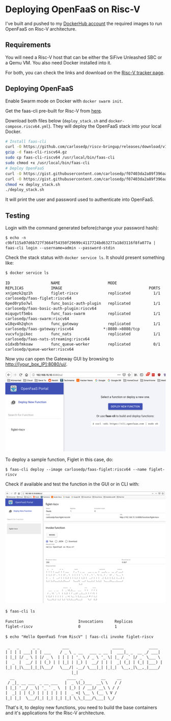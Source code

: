 # Deploying OpenFaaS on Risc-V

I've built and pushed to my [DockerHub account](https://hub.docker.com/r/carlosedo) the required images to run OpenFaaS on Risc-V architecture.

## Requirements

You will need a Risc-V host that can be either the SiFive Unleashed SBC or a Qemu VM. You also need Docker installed into it.

For both, you can check the links and download on the [Risc-V tracker page](https://github.com/carlosedp/riscv-bringup#virtual-machine-pre-built-go-and-docker).

## Deploying OpenFaaS

Enable Swarm mode on Docker with `docker swarm init`.

Get the faas-cli pre-built for Risc-V from [here](https://github.com/carlosedp/riscv-bringup/releases/download/v1.0/faas-cli-riscv64.gz).

Download both files below (`deploy_stack.sh` and `docker-compose.riscv64.yml`). They will deploy the OpenFaaS stack into your local Docker.

```bash
# Install faas-cli
curl -O https://github.com/carlosedp/riscv-bringup/releases/download/v1.0/faas-cli-riscv64.gz
gzip -d faas-cli-riscv64.gz
sudo cp faas-cli-riscv64 /usr/local/bin/faas-cli
sudo chmod +x /usr/local/bin/faas-cli
# Deploy OpenFaaS
curl -O https://gist.githubusercontent.com/carlosedp/f07403da2a89f396aa4a05663f77a2d3/raw/85f3d5441ba7d8f159b85274f50e9c08f6b71f3d/docker-compose.riscv64.yml
curl -O https://gist.githubusercontent.com/carlosedp/f07403da2a89f396aa4a05663f77a2d3/raw/85f3d5441ba7d8f159b85274f50e9c08f6b71f3d/deploy_stack.sh
chmod +x deploy_stack.sh
./deploy_stack.sh
```

It will print the user and password used to authenticate into OpenFaaS.

## Testing

Login with the command generated before(change your password hash):

```
$ echo -n c9bf115a97d6b727f3664f54350f29699c4117724bd63277a18d3116f8fa077a | faas-cli login --username=admin --password-stdin
```

Check the stack status with `docker service ls`. It should present something like:

```
$ docker service ls

ID                  NAME                     MODE                REPLICAS            IMAGE                                      PORTS
xnjpmzk2qz1h        figlet-riscv             replicated          1/1                 carlosedp/faas-figlet:riscv64
6ped0rp5o7wl        func_basic-auth-plugin   replicated          1/1                 carlosedp/faas-basic-auth-plugin:riscv64
miqugvtf5mbs        func_faas-swarm          replicated          1/1                 carlosedp/faas-swarm:riscv64
w18qv4h2qhcn        func_gateway             replicated          1/1                 carlosedp/faas-gateway:riscv64             *:8080->8080/tcp
vucvfujpikec        func_nats                replicated          1/1                 carlosedp/faas-nats-streaming:riscv64
o1dxdbfmkoaw        func_queue-worker        replicated          0/1                 carlosedp/queue-worker:riscv64
```

Now you can open the Gateway GUI by browsing to [http://[your_box_IP]:8080/ui/](http://[your_box_IP]:8080/ui/).

![image](portal.png)

To deploy a sample function, Figlet in this case, do:

```
$ faas-cli deploy --image carlosedp/faas-figlet:riscv64 --name figlet-riscv
```

Check if available and test the function in the GUI or in CLI with:

![image](func.png)

```
$ faas-cli ls

Function                      	Invocations    	Replicas
figlet-riscv                  	0              	1

$ echo "Hello OpenFaaS from RiscV" | faas-cli invoke figlet-riscv

 _   _      _ _          ___                   _____           ____
| | | | ___| | | ___    / _ \ _ __   ___ _ __ |  ___|_ _  __ _/ ___|
| |_| |/ _ \ | |/ _ \  | | | | '_ \ / _ \ '_ \| |_ / _` |/ _` \___ \
|  _  |  __/ | | (_) | | |_| | |_) |  __/ | | |  _| (_| | (_| |___) |
|_| |_|\___|_|_|\___/   \___/| .__/ \___|_| |_|_|  \__,_|\__,_|____/
                             |_|
  __                       ____  _        __     __
 / _|_ __ ___  _ __ ___   |  _ \(_)___  __\ \   / /
| |_| '__/ _ \| '_ ` _ \  | |_) | / __|/ __\ \ / /
|  _| | | (_) | | | | | | |  _ <| \__ \ (__ \ V /
|_| |_|  \___/|_| |_| |_| |_| \_\_|___/\___| \_/

```

That's it, to deploy new functions, you need to build the base containers and it's applications for the Risc-V architecture.
